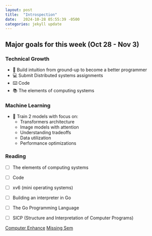 ```yaml
---
layout: post
title:  "Introspection"
date:   2024-10-28 05:55:39 -0500
categories: jekyll update
---
```


## Major goals for this week (Oct 28 - Nov 3)

### Technical Growth
- 🧠 Build intuition from ground-up to become a better programmer
- 💻 Submit Distributed systems assignments
- ⌨️ Code
- 📚 The elements of computing systems

### Machine Learning
- 🤖 Train 2 models with focus on:
  - Transformers architecture
  - Image models with attention
  - Understanding tradeoffs
  - Data utilization
  - Performance optimizations


### Reading
- [ ] The elements of computing systems
- [ ] Code
- [ ] xv6 (mini operating systems)
- [ ] Building an interpreter in Go
- [ ] The Go Programming Language
- [ ] SICP (Structure and Interpretation of Computer Programs)


[Computer Enhance](https://www.computerenhance.com/p/instruction-decoding-on-the-8086)
[Missing Sem](https://missing.csail.mit.edu/2020/course-shell/)
